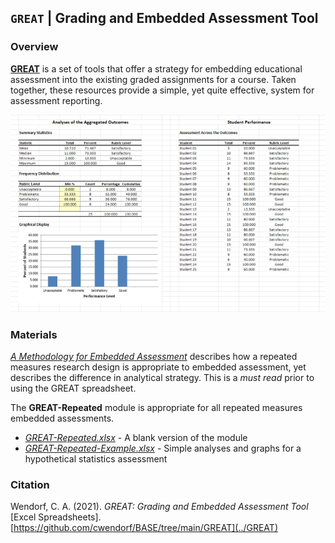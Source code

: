 ## `GREAT` | Grading and Embedded Assessment Tool

### Overview

[**GREAT**](../GREAT) is a set of tools that offer a strategy for embedding educational assessment into the existing graded assignments for a course. Taken together, these resources provide a simple, yet quite effective, system for assessment reporting.

<p align="center"><kbd><img src="GREAT.jpg"></kbd></p>

### Materials

[*A Methodology for Embedded Assessment*](./Wendorf-EmbeddedAssessmentMethodology.pdf) describes how a repeated measures research design is appropriate to embedded assessment, yet describes the difference in analytical strategy. This is a _must read_ prior to using the GREAT spreadsheet.

The **GREAT-Repeated** module is appropriate for all repeated measures embedded assessments.

- [*GREAT-Repeated.xlsx*](./GREAT-Repeated.xlsx) - A blank version of the module
- [*GREAT-Repeated-Example.xlsx*](./GREAT-Repeated-Example.xlsx) - Simple analyses and graphs for a hypothetical statistics assessment

### Citation

Wendorf, C. A. (2021). _GREAT: Grading and Embedded Assessment Tool_ [Excel Spreadsheets]. [https://github.com/cwendorf/BASE/tree/main/GREAT](../GREAT)
